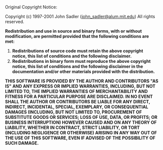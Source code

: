 
Original Copyright Notice:

Copyright (c) 1997-2001 John Sadler (john_sadler@alum.mit.edu)
All rights reserved.

**Redistribution and use in source and binary forms, with or without modification, are permitted provided that the following conditions are met:**

1. **Redistributions of source code must retain the above copyright notice, this list of conditions and the following disclaimer.**
2. **Redistributions in binary form must reproduce the above copyright notice, this list of conditions and the following disclaimer in the documentation and/or other materials provided with the distribution.**
  
**THIS SOFTWARE IS PROVIDED BY THE AUTHOR AND CONTRIBUTORS "AS IS" AND ANY EXPRESS OR IMPLIED WARRANTIES, INCLUDING, BUT NOT LIMITED TO, THE IMPLIED WARRANTIES OF MERCHANTABILITY AND FITNESS FOR A PARTICULAR PURPOSE ARE DISCLAIMED. IN NO EVENT SHALL THE AUTHOR OR CONTRIBUTORS BE LIABLE FOR ANY DIRECT, INDIRECT, INCIDENTAL, SPECIAL, EXEMPLARY, OR CONSEQUENTIAL DAMAGES (INCLUDING, BUT NOT LIMITED TO, PROCUREMENT OF SUBSTITUTE GOODS OR SERVICES; LOSS OF USE, DATA, OR PROFITS; OR BUSINESS INTERRUPTION) HOWEVER CAUSED AND ON ANY THEORY OF LIABILITY, WHETHER IN CONTRACT, STRICT LIABILITY, OR TORT (INCLUDING NEGLIGENCE OR OTHERWISE) ARISING IN ANY WAY OUT OF THE USE OF THIS SOFTWARE, EVEN IF ADVISED OF THE POSSIBILITY OF SUCH DAMAGE.**
